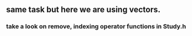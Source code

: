 ## same task but here we are using vectors.

### take a look on remove, indexing operator functions in Study.h
